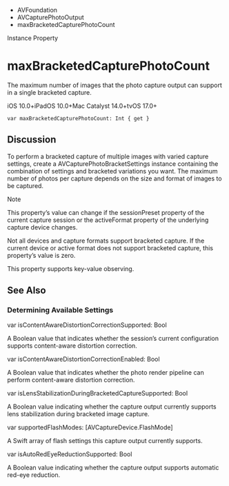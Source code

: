 

- AVFoundation
- AVCapturePhotoOutput
-  maxBracketedCapturePhotoCount 

Instance Property

# maxBracketedCapturePhotoCount

The maximum number of images that the photo capture output can support in a single bracketed capture.

iOS 10.0+iPadOS 10.0+Mac Catalyst 14.0+tvOS 17.0+

``` source
var maxBracketedCapturePhotoCount: Int { get }
```

## Discussion

To perform a bracketed capture of multiple images with varied capture settings, create a AVCapturePhotoBracketSettings instance containing the combination of settings and bracketed variations you want. The maximum number of photos per capture depends on the size and format of images to be captured.

Note

This property’s value can change if the sessionPreset property of the current capture session or the activeFormat property of the underlying capture device changes.

Not all devices and capture formats support bracketed capture. If the current device or active format does not support bracketed capture, this property’s value is zero.

This property supports key-value observing.

## See Also

### Determining Available Settings

var isContentAwareDistortionCorrectionSupported: Bool

A Boolean value that indicates whether the session’s current configuration supports content-aware distortion correction.

var isContentAwareDistortionCorrectionEnabled: Bool

A Boolean value that indicates whether the photo render pipeline can perform content-aware distortion correction.

var isLensStabilizationDuringBracketedCaptureSupported: Bool

A Boolean value indicating whether the capture output currently supports lens stabilization during bracketed image capture.

var supportedFlashModes: [AVCaptureDevice.FlashMode]

A Swift array of flash settings this capture output currently supports.

var isAutoRedEyeReductionSupported: Bool

A Boolean value indicating whether the capture output supports automatic red-eye reduction.

